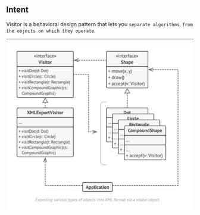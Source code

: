 ## Intent

Visitor is a behavioral design pattern that lets you `separate algorithms from the objects on which they operate`.

<!--
Visitor is a behavioral design pattern that allows `adding new behaviors to existing class hierarchy without altering any existing code`.
-->

***

![Visitor Pattern UML](https://github.com/muarshad01/Java-Design-Patterns/blob/main/Diagrams/visitor/visitor.png)
